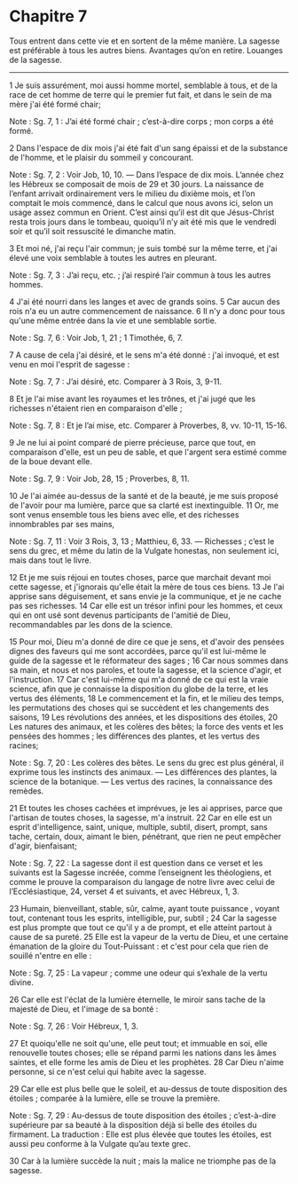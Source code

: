# Chapitre 7

Tous entrent dans cette vie et en sortent de la même manière.
La sagesse est préférable à tous les autres biens.
Avantages qu’on en retire.
Louanges de la sagesse.

***

1 Je suis assurément, moi aussi homme mortel, semblable à tous, et de la race de cet homme de terre qui le premier fut fait, et dans le sein de ma mère j'ai été formé chair;

<span class="bible-note">Note : </span> Sg. 7, 1 : J’ai été formé chair ; c’est-à-dire corps ; mon corps a été formé.

2 Dans l'espace de dix mois j'ai été fait d'un sang épaissi et de la substance de l'homme, et le plaisir du sommeil y concourant.

<span class="bible-note">Note : </span> Sg. 7, 2 : Voir Job, 10, 10. ― Dans l’espace de dix mois. L’année chez les Hébreux se composait de mois de 29 et 30 jours. La naissance de l’enfant arrivait ordinairement vers le milieu du dixième mois, et l’on comptait le mois commencé, dans le calcul que nous avons ici, selon un usage assez commun en Orient. C’est ainsi qu’il est dit que Jésus-Christ resta trois jours dans le tombeau, quoiqu’il n’y ait été mis que le vendredi soir et qu’il soit ressuscité le dimanche matin.

3 Et moi né, j'ai reçu l'air commun; je suis tombé sur la même terre, et j'ai élevé une voix semblable à toutes les autres en pleurant.

<span class="bible-note">Note : </span> Sg. 7, 3 : J’ai reçu, etc. ; j’ai respiré l’air commun à tous les autres hommes.

4 J'ai été nourri dans les langes et avec de grands soins. 5 Car aucun des rois n'a eu un autre commencement de naissance. 6 Il n'y a donc pour tous qu'une même entrée dans la vie et une semblable sortie.

<span class="bible-note">Note : </span> Sg. 7, 6 : Voir Job, 1, 21 ; 1 Timothée, 6, 7.


7 A cause de cela j'ai désiré, et le sens m'a été donné : j'ai invoqué, et est venu en moi l'esprit de sagesse :

<span class="bible-note">Note : </span> Sg. 7, 7 : J’ai désiré, etc. Comparer à 3 Rois, 3, 9-11.

8 Et je l'ai mise avant les royaumes et les trônes, et j'ai jugé que les richesses n'étaient rien en comparaison d'elle ;

<span class="bible-note">Note : </span> Sg. 7, 8 : Et je l’ai mise, etc. Comparer à Proverbes, 8, vv. 10-11, 15-16.

9 Je ne lui ai point comparé de pierre précieuse, parce que tout, en comparaison d'elle, est un peu de sable, et que l'argent sera estimé comme de la boue devant elle.

<span class="bible-note">Note : </span> Sg. 7, 9 : Voir Job, 28, 15 ; Proverbes, 8, 11.

10 Je l'ai aimée au-dessus de la santé et de la beauté, je me suis proposé de l'avoir pour ma lumière, parce que sa clarté est inextinguible. 11 Or, me sont venus ensemble tous les biens avec elle, et des richesses innombrables par ses mains,

<span class="bible-note">Note : </span> Sg. 7, 11 : Voir 3 Rois, 3, 13 ; Matthieu, 6, 33. ― Richesses ; c’est le sens du grec, et même du latin de la Vulgate honestas, non seulement ici, mais dans tout le livre.

12 Et je me suis réjoui en toutes choses, parce que marchait devant moi cette sagesse, et j'ignorais qu'elle était la mère de tous ces biens. 13 Je l'ai apprise sans déguisement, et sans envie je la communique, et je ne cache pas ses richesses. 14 Car elle est un trésor infini pour les hommes, et ceux qui en ont usé sont devenus participants de l'amitié de Dieu, recommandables par les dons de la science.


15 Pour moi, Dieu m'a donné de dire ce que je sens, et d'avoir des pensées dignes des faveurs qui me sont accordées, parce qu'il est lui-même le guide de la sagesse et le réformateur des sages ; 16 Car nous sommes dans sa main, et nous et nos paroles, et toute la sagesse, et la science d'agir, et l'instruction. 17 Car c'est lui-même qui m'a donné de ce qui est la vraie science, afin que je connaisse la disposition du globe de la terre, et les vertus des éléments, 18 Le commencement et la fin, et le milieu des temps, les permutations des choses qui se succèdent et les changements des saisons, 19 Les révolutions des années, et les dispositions des étoiles, 20 Les natures des animaux, et les colères des bêtes; la force des vents et les pensées des hommes ; les différences des plantes, et les vertus des racines;

<span class="bible-note">Note : </span> Sg. 7, 20 : Les colères des bêtes. Le sens du grec est plus général, il exprime tous les instincts des animaux. ― Les différences des plantes, la science de la botanique. ― Les vertus des racines, la connaissance des remèdes.

21 Et toutes les choses cachées et imprévues, je les ai apprises, parce que l'artisan de toutes choses, la sagesse, m'a instruit. 22 Car en elle est un esprit d'intelligence, saint, unique, multiple, subtil, disert, prompt, sans tache, certain, doux, aimant le bien, pénétrant, que rien ne peut empêcher d'agir, bienfaisant;

<span class="bible-note">Note : </span> Sg. 7, 22 : La sagesse dont il est question dans ce verset et les suivants est la Sagesse incréée, comme l’enseignent les théologiens, et comme le prouve la comparaison du langage de notre livre avec celui de l’Ecclésiastique, 24, verset 4 et suivants, et avec Hébreux, 1, 3.


23 Humain, bienveillant, stable, sûr, calme, ayant toute puissance , voyant tout, contenant tous les esprits, intelligible, pur, subtil ; 24 Car la sagesse est plus prompte que tout ce qu'il y a de prompt, et elle atteint partout à cause de sa pureté. 25 Elle est la vapeur de la vertu de Dieu, et une certaine émanation de la gloire du Tout-Puissant : et c'est pour cela que rien de souillé n'entre en elle :

<span class="bible-note">Note : </span> Sg. 7, 25 : La vapeur ; comme une odeur qui s’exhale de la vertu divine.

26 Car elle est l'éclat de la lumière éternelle, le miroir sans tache de la majesté de Dieu, et l'image de sa bonté :

<span class="bible-note">Note : </span> Sg. 7, 26 : Voir Hébreux, 1, 3.


27 Et quoiqu'elle ne soit qu'une, elle peut tout; et immuable en soi, elle renouvelle toutes choses; elle se répand parmi les nations dans les âmes saintes, et elle forme les amis de Dieu et les prophètes. 28 Car Dieu n'aime personne, si ce n'est celui qui habite avec la sagesse.


29 Car elle est plus belle que le soleil, et au-dessus de toute disposition des étoiles ; comparée à la lumière, elle se trouve la première.

<span class="bible-note">Note : </span> Sg. 7, 29 : Au-dessus de toute disposition des étoiles ; c’est-à-dire supérieure par sa beauté à la disposition déjà si belle des étoiles du firmament. La traduction : Elle est plus élevée que toutes les étoiles, est aussi peu conforme à la Vulgate qu’au texte grec.

30 Car à la lumière succède la nuit ; mais la malice ne triomphe pas de la sagesse.

